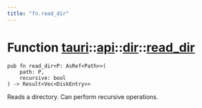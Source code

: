 ```yaml
---
title: "fn.read_dir"
---
```


# Function [tauri](/docs/api/rust/tauri/../../index.html)::​[api](/docs/api/rust/tauri/../index.html)::​[dir](/docs/api/rust/tauri/index.html)::​[read_dir](/docs/api/rust/tauri/)

    pub fn read_dir<P: AsRef<Path>>(
        path: P, 
        recursive: bool
    ) -> Result<Vec<DiskEntry>>

Reads a directory. Can perform recursive operations.
